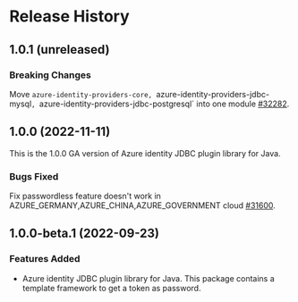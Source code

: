 <!--
// cSpell:ignore JDBC 
-->

# Release History

## 1.0.1 (unreleased)

### Breaking Changes

Move `azure-identity-providers-core, `azure-identity-providers-jdbc-mysql`, `azure-identity-providers-jdbc-postgresql` into one module [#32282](https://github.com/Azure/azure-sdk-for-java/pull/32282).

## 1.0.0 (2022-11-11)

This is the 1.0.0 GA version of Azure identity JDBC plugin library for Java.

### Bugs Fixed

Fix passwordless feature doesn't work in AZURE_GERMANY,AZURE_CHINA,AZURE_GOVERNMENT cloud [#31600](https://github.com/Azure/azure-sdk-for-java/pull/31600).

## 1.0.0-beta.1 (2022-09-23)

### Features Added
- Azure identity JDBC plugin library for Java. This package contains a template framework to get a token as password.
